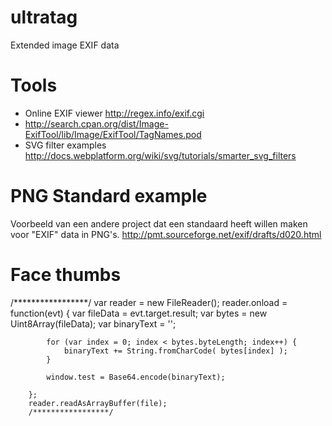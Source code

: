 ultratag
========

Extended image EXIF data

Tools
=====
* Online EXIF viewer http://regex.info/exif.cgi
* http://search.cpan.org/dist/Image-ExifTool/lib/Image/ExifTool/TagNames.pod
* SVG filter examples http://docs.webplatform.org/wiki/svg/tutorials/smarter_svg_filters

PNG Standard example
====================
Voorbeeld van een andere project dat een standaard heeft willen maken voor "EXIF" data in PNG's.
http://pmt.sourceforge.net/exif/drafts/d020.html

Face thumbs
===========
/*****************/
		var reader = new FileReader();
	    reader.onload = function(evt) {
	        var fileData = evt.target.result;
	        var bytes = new Uint8Array(fileData);
	        var binaryText = '';

	        for (var index = 0; index < bytes.byteLength; index++) {
	            binaryText += String.fromCharCode( bytes[index] );
	        }

	        window.test = Base64.encode(binaryText);

	    };
	    reader.readAsArrayBuffer(file);
		/*****************/